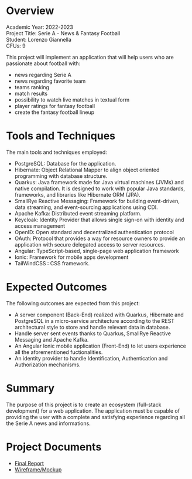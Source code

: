 # Overview

Academic Year: 2022-2023<br>
Project Title: Serie A - News & Fantasy Football<br>
Student: Lorenzo Giannella<br>
CFUs: 9

This project will implement an application that will help users who are passionate about football with:
- news regarding Serie A
- news regarding favorite team
- teams ranking
- match results
- possibility to watch live matches in textual form
- player ratings for fantasy football
- create the fantasy football lineup

# Tools and Techniques
The main tools and techniques employed:

- PostgreSQL: Database for the application.
- Hibernate: Object Relational Mapper to align object oriented programming with database structure.
- Quarkus:  Java framework made for Java virtual machines (JVMs) and native compilation. It is designed to work with popular Java standards, frameworks, and libraries like Hibernate ORM (JPA).
- SmallRye Reactive Messaging: Framework for building event-driven, data streaming, and event-sourcing applications using CDI.
- Apache Kafka: Distributed event streaming platform.
- Keycloak: Identity Provider that allows single sign-on with identity and access management
- OpenID: Open standard and decentralized authentication protocol
- OAuth: Protocol that provides a way for resource owners to provide an application with secure delegated access to server resources.
- Angular: TypeScript-based, single-page web application framework
- Ionic: Framework for mobile apps development
- TailWindCSS : CSS framework.

# Expected Outcomes
The following outcomes are expected from this project:

- A server component (Back-End) realized with Quarkus, Hibernate and PostgreSQL in a micro-service architecture according to the REST architectural style to store and handle relevant data in database.
- Handle server sent events thanks to Quarkus, SmallRye Reactive Messaging and Apache Kafka.
- An Angular Ionic mobile application (Front-End) to let users experience all the aforementioned fuctionalities.
- An identity provider to handle Identification, Authentication and Authorization mechanisms.

# Summary
The purpose of this project is to create an ecosystem (full-stack development) for a web application. The application must be capable of providing the user with a complete and satisfying experience regarding all the Serie A news and informations.

# Project Documents
- [Final Report](https://github.com/lore1379/HCI-SerieA-News-FantasyFootball/blob/main/Report.pdf)
- [Wireframe/Mockup](https://www.figma.com/file/yivGDedvxIloHRlftPEQ1H/HCI---Serie-A-News-%26-Fantasy-Football?type=design&node-id=0%3A1&mode=design&t=8XsVlNQFjdniw6Yo-1)
